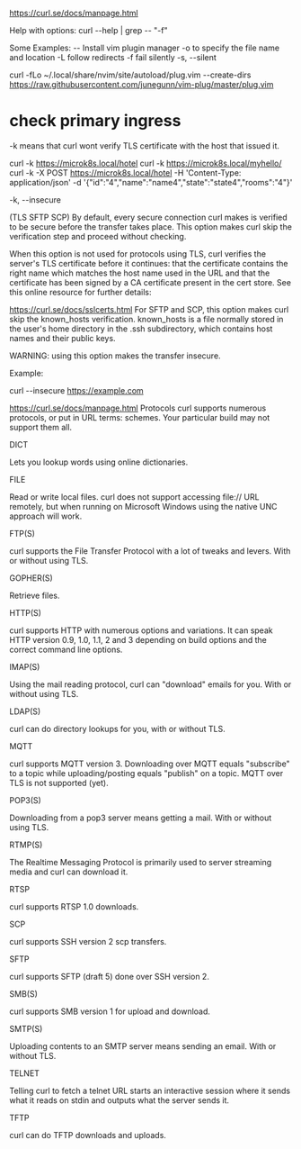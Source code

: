 <https://curl.se/docs/manpage.html>

Help with options:
curl --help | grep -- "-f"

Some Examples:
-- Install vim plugin manager
-o to specify the file name and location
-L follow redirects
-f fail silently
-s, --silent

curl -fLo ~/.local/share/nvim/site/autoload/plug.vim --create-dirs <https://raw.githubusercontent.com/junegunn/vim-plug/master/plug.vim>

# check primary ingress

-k means that curl wont verify TLS certificate with the host that
issued it.

curl -k <https://microk8s.local/hotel>
curl -k <https://microk8s.local/myhello/>
curl -k -X POST <https://microk8s.local/hotel> -H 'Content-Type: application/json' -d '{"id":"4","name":"name4","state":"state4","rooms":"4"}'

-k, --insecure

(TLS SFTP SCP) By default, every secure connection curl makes is verified to be secure before the transfer takes place. This option makes curl skip the verification step and proceed without checking.

When this option is not used for protocols using TLS, curl verifies the server's TLS certificate before it continues: that the certificate contains the right name which matches the host name used in the URL and that the certificate has been signed by a CA certificate present in the cert store. See this online resource for further details:

 <https://curl.se/docs/sslcerts.html>
For SFTP and SCP, this option makes curl skip the known_hosts verification. known_hosts is a file normally stored in the user's home directory in the .ssh subdirectory, which contains host names and their public keys.

WARNING: using this option makes the transfer insecure.

Example:

 curl --insecure <https://example.com>

<https://curl.se/docs/manpage.html>
Protocols
curl supports numerous protocols, or put in URL terms: schemes. Your particular build may not support them all.

DICT

Lets you lookup words using online dictionaries.

FILE

Read or write local files. curl does not support accessing file:// URL remotely, but when running on Microsoft Windows using the native UNC approach will work.

FTP(S)

curl supports the File Transfer Protocol with a lot of tweaks and levers. With or without using TLS.

GOPHER(S)

Retrieve files.

HTTP(S)

curl supports HTTP with numerous options and variations. It can speak HTTP version 0.9, 1.0, 1.1, 2 and 3 depending on build options and the correct command line options.

IMAP(S)

Using the mail reading protocol, curl can "download" emails for you. With or without using TLS.

LDAP(S)

curl can do directory lookups for you, with or without TLS.

MQTT

curl supports MQTT version 3. Downloading over MQTT equals "subscribe" to a topic while uploading/posting equals "publish" on a topic. MQTT over TLS is not supported (yet).

POP3(S)

Downloading from a pop3 server means getting a mail. With or without using TLS.

RTMP(S)

The Realtime Messaging Protocol is primarily used to server streaming media and curl can download it.

RTSP

curl supports RTSP 1.0 downloads.

SCP

curl supports SSH version 2 scp transfers.

SFTP

curl supports SFTP (draft 5) done over SSH version 2.

SMB(S)

curl supports SMB version 1 for upload and download.

SMTP(S)

Uploading contents to an SMTP server means sending an email. With or without TLS.

TELNET

Telling curl to fetch a telnet URL starts an interactive session where it sends what it reads on stdin and outputs what the server sends it.

TFTP

curl can do TFTP downloads and uploads.
